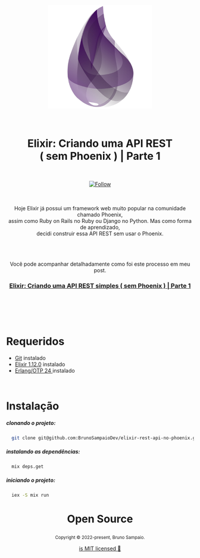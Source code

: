 <div align="center">  
<img src="/.github/elixir-logo.png"/>
<br/>
<br/>
<br/>
    <h1>Elixir: Criando uma API REST <br/> ( sem Phoenix ) | Parte 1</h1>    
    <br/>
    <p>
        <a href="https://www.linkedin.com/in/bruno-sampaio-a374b1170/" target="_blank">
        <img src="https://img.shields.io/twitter/url?label=Connect%20%40BrunoSampaio&logo=linkedin&url=https%3A%2F%2F%2%2F" alt="Follow" />
        </a>
    <p>
</div>
<br/>
<br/>
<div align="center"> 
Hoje Elixir já possui um framework web muito popular na comunidade chamado Phoenix, <br/> assim como Ruby on Rails no Ruby ou Django no Python.
Mas como forma de aprendizado, <br/> decidi construir essa API REST sem usar o Phoenix.
</div>
<br/>
<br/>
<br/>

<div align="center"> 
<p>Você pode acompanhar detalhadamente como foi este processo em meu post.</p>
  <h3>

[Elixir: Criando uma API REST simples ( sem Phoenix ) | Parte 1](https://dev.to/brunosampaiodev/elixir-criando-uma-api-rest-simples-sem-phoenix-parte-1-30co "link do post")

  </h3>
</div>

<br/>
<br/>
<br/>
<br/>

# Requeridos

- [Git](https://git-scm.com/) instalado
- [Elixir 1.12.0](https://elixir-lang.org/) instalado
- [Erlang/OTP 24 ](https://www.erlang.org/) instalado

<br/>

# Instalação

##### clonando o projeto:

```bash
  git clone git@github.com:BrunoSampaioDev/elixir-rest-api-no-phoenix.git
```

##### instalando as dependências:

```bash
  mix deps.get
```

##### iniciando o projeto:

```bash
  iex -S mix run
```

<div align="center">
  <h1>Open Source</h1>
  <sub>Copyright © 2022-present, Bruno Sampaio.</sub>
  <p> <a href="https://github.com/BrunoSampaioDev/space-news/blob/main/LICENSE">is MIT licensed 💖</a></p>
</div>

